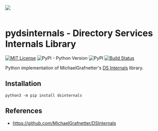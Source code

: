 ![](./.github/banner.png)
</br></br>

# pydsinternals - Directory Services Internals Library

[![MIT License](https://img.shields.io/badge/License-MIT-green.svg)](../LICENSE.md)
![PyPI - Python Version](https://img.shields.io/pypi/pyversions/dsinternals)
![PyPI](https://img.shields.io/pypi/v/dsinternals)
[![Build Status](https://travis-ci.com/p0dalirius/pydsinternals.svg?branch=main)](https://travis-ci.com/p0dalirius/pydsinternals)

Python implementation of MichaelGrafnetter's [DS Internals](https://github.com/MichaelGrafnetter/DSInternals) library.

## Installation

```
python3 -m pip install dsinternals
```

## References
 - https://github.com/MichaelGrafnetter/DSInternals
